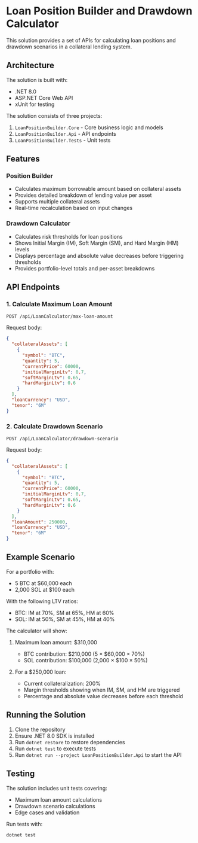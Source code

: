 # Loan Position Builder and Drawdown Calculator

This solution provides a set of APIs for calculating loan positions and drawdown scenarios in a collateral lending system.

## Architecture

The solution is built with:
- .NET 8.0
- ASP.NET Core Web API
- xUnit for testing

The solution consists of three projects:
1. `LoanPositionBuilder.Core` - Core business logic and models
2. `LoanPositionBuilder.Api` - API endpoints
3. `LoanPositionBuilder.Tests` - Unit tests

## Features

### Position Builder
- Calculates maximum borrowable amount based on collateral assets
- Provides detailed breakdown of lending value per asset
- Supports multiple collateral assets
- Real-time recalculation based on input changes

### Drawdown Calculator
- Calculates risk thresholds for loan positions
- Shows Initial Margin (IM), Soft Margin (SM), and Hard Margin (HM) levels
- Displays percentage and absolute value decreases before triggering thresholds
- Provides portfolio-level totals and per-asset breakdowns

## API Endpoints

### 1. Calculate Maximum Loan Amount
```http
POST /api/LoanCalculator/max-loan-amount
```

Request body:
```json
{
  "collateralAssets": [
    {
      "symbol": "BTC",
      "quantity": 5,
      "currentPrice": 60000,
      "initialMarginLtv": 0.7,
      "softMarginLtv": 0.65,
      "hardMarginLtv": 0.6
    }
  ],
  "loanCurrency": "USD",
  "tenor": "6M"
}
```

### 2. Calculate Drawdown Scenario
```http
POST /api/LoanCalculator/drawdown-scenario
```

Request body:
```json
{
  "collateralAssets": [
    {
      "symbol": "BTC",
      "quantity": 5,
      "currentPrice": 60000,
      "initialMarginLtv": 0.7,
      "softMarginLtv": 0.65,
      "hardMarginLtv": 0.6
    }
  ],
  "loanAmount": 250000,
  "loanCurrency": "USD",
  "tenor": "6M"
}
```

## Example Scenario

For a portfolio with:
- 5 BTC at $60,000 each
- 2,000 SOL at $100 each

With the following LTV ratios:
- BTC: IM at 70%, SM at 65%, HM at 60%
- SOL: IM at 50%, SM at 45%, HM at 40%

The calculator will show:
1. Maximum loan amount: $310,000
   - BTC contribution: $210,000 (5 × $60,000 × 70%)
   - SOL contribution: $100,000 (2,000 × $100 × 50%)

2. For a $250,000 loan:
   - Current collateralization: 200%
   - Margin thresholds showing when IM, SM, and HM are triggered
   - Percentage and absolute value decreases before each threshold

## Running the Solution

1. Clone the repository
2. Ensure .NET 8.0 SDK is installed
3. Run `dotnet restore` to restore dependencies
4. Run `dotnet test` to execute tests
5. Run `dotnet run --project LoanPositionBuilder.Api` to start the API

## Testing

The solution includes unit tests covering:
- Maximum loan amount calculations
- Drawdown scenario calculations
- Edge cases and validation

Run tests with:
```bash
dotnet test
```
